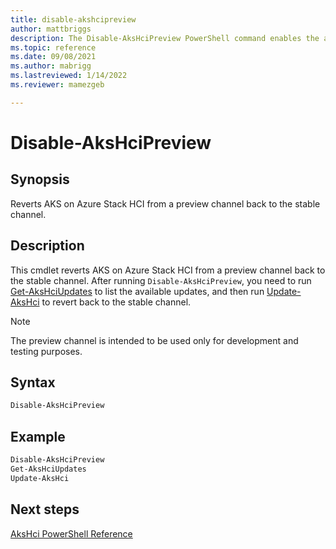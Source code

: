 ```yaml
---
title: disable-akshcipreview
author: mattbriggs
description: The Disable-AksHciPreview PowerShell command enables the ability to revert from a preview channel back to the stable channel.
ms.topic: reference
ms.date: 09/08/2021
ms.author: mabrigg 
ms.lastreviewed: 1/14/2022
ms.reviewer: mamezgeb

---
```


# Disable-AksHciPreview

## Synopsis
Reverts AKS on Azure Stack HCI from a preview channel back to the stable channel.

## Description
This cmdlet reverts AKS on Azure Stack HCI from a preview channel back to the stable channel. After running `Disable-AksHciPreview`, you need to run [Get-AksHciUpdates](get-akshciupdates.md) to list the available updates, and then run [Update-AksHci](update-akshci.md) to revert back to the stable channel. 

> [!NOTE]
> The preview channel is intended to be used only for development and testing purposes.

## Syntax

```powershell
Disable-AksHciPreview
```

## Example

```powershell
Disable-AksHciPreview
Get-AksHciUpdates
Update-AksHci
```

## Next steps

[AksHci PowerShell Reference](index.md)
